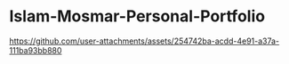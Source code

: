 # Islam-Mosmar-Personal-Portfolio
https://github.com/user-attachments/assets/254742ba-acdd-4e91-a37a-111ba93bb880
